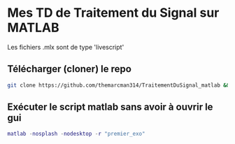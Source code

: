 # Mes TD de Traitement du Signal sur MATLAB
Les fichiers .mlx sont de type 'livescript'

## Télécharger (cloner) le repo
```bash
git clone https://github.com/themarcman314/TraitementDuSignal_matlab && cd TraitementDuSignal_matlab
```
## Exécuter le script matlab sans avoir à ouvrir le gui
```matlab
matlab -nosplash -nodesktop -r "premier_exo"
```
